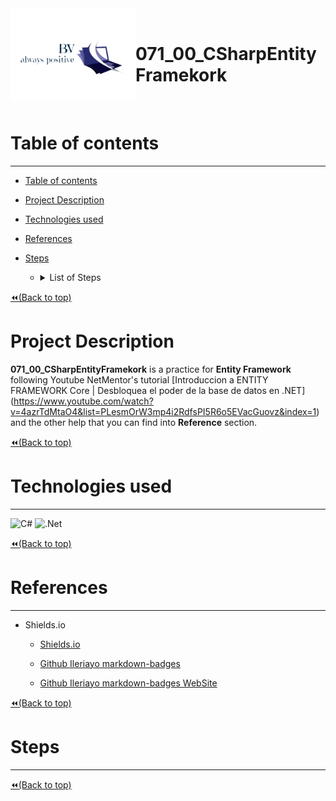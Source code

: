 <div>
	<div>
		<img src=https://raw.githubusercontent.com/Byron2016/00_forImages/main/images/Logo_01_00.png align=left alt=MyLogo width=200>
	</div>
	&nbsp;
	<div>
		<h1>071_00_CSharpEntityFramekork</h1>
	</div>
</div>

&nbsp;

# Table of contents

---

- [Table of contents](#table-of-contents)
- [Project Description](#project-description)
- [Technologies used](#technologies-used)
- [References](#references)
- [Steps](#steps)

  - <details> <summary>List of Steps</summary>

    - [Install & Setup Vite + React + Bootstrap 5](#-artificial-intelligence-and-bots)

   </details>

[⏪(Back to top)](#table-of-contents)

# Project Description

**071_00_CSharpEntityFramekork** is a practice for **Entity Framework** following Youtube NetMentor's tutorial [Introduccion a ENTITY FRAMEWORK Core | Desbloquea el poder de la base de datos en .NET]
(https://www.youtube.com/watch?v=4azrTdMtaO4&list=PLesmOrW3mp4i2RdfsPI5R6o5EVacGuovz&index=1)
and the other help that you can find into **Reference** section.

[⏪(Back to top)](#table-of-contents)
&nbsp;

# Technologies used

---

![C#](https://img.shields.io/badge/c%23-%23239120.svg?style=for-the-badge&logo=c-sharp&logoColor=white)
![.Net](https://img.shields.io/badge/.NET-5C2D91?style=for-the-badge&logo=.net&logoColor=white)

[⏪(Back to top)](#table-of-contents)

# References

---

- Shields.io

  - [Shields.io](https://shields.io/)

  - [Github Ileriayo markdown-badges](https://github.com/Ileriayo/markdown-badges)

  - [Github Ileriayo markdown-badges WebSite](https://ileriayo.github.io/markdown-badges/)

[⏪(Back to top)](#table-of-contents)

# Steps

---

[⏪(Back to top)](#table-of-contents)
